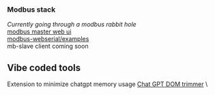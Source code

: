 ### Modbus stack
*Currently going through a modbus rabbit hole* \
[modbus master web ui](https://anttikotajarvi.github.io/modbus-webui/) \
[modbus-webserial/examples](https://anttikotajarvi.github.io/modbus-webserial/examples/) \
mb-slave client coming soon

## Vibe coded tools
Extension to minimize chatgpt memory usage [Chat GPT DOM trimmer](https://chromewebstore.google.com/detail/dnclhahdglnoipdnkdhmgdckicagmlpp?utm_source=item-share-cb) \
